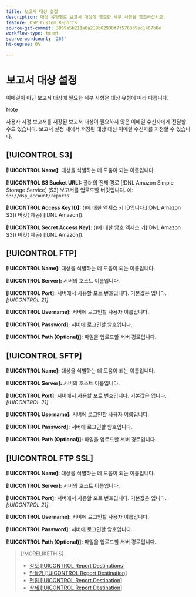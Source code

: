 ```yaml
---
title: 보고서 대상 설정
description: 대상 유형별로 보고서 대상에 필요한 세부 사항을 참조하십시오.
feature: DSP Custom Reports
source-git-commit: 3059a5b211a8a219b02930f7f5763d5ec1467b8e
workflow-type: tm+mt
source-wordcount: '265'
ht-degree: 0%

---
```


# 보고서 대상 설정

이메일이 아닌 보고서 대상에 필요한 세부 사항은 대상 유형에 따라 다릅니다.

>[!NOTE]
>
> 사용자 지정 보고서를 저장된 보고서 대상이 필요하지 않은 이메일 수신자에게 전달할 수도 있습니다. 보고서 설정 내에서 저장된 대상 대신 이메일 수신자를 지정할 수 있습니다.

## [!UICONTROL S3]

**[!UICONTROL Name]:** 대상을 식별하는 데 도움이 되는 이름입니다.

**[!UICONTROL S3 Bucket URL]:** 폴더의 전체 경로 [!DNL Amazon Simple Storage Service] (S3) 보고서를 업로드할 버킷입니다. 예: `s3://dsp_account/reports`

**[!UICONTROL Access Key ID]:** ()에 대한 액세스 키 ID입니다.[!DNL Amazon S3]) 버킷( 제공) [!DNL Amazon]).

**[!UICONTROL Secret Access Key]:** ()에 대한 암호 액세스 키[!DNL Amazon S3]) 버킷( 제공) [!DNL Amazon]).

## [!UICONTROL FTP]

**[!UICONTROL Name]:** 대상을 식별하는 데 도움이 되는 이름입니다.

**[!UICONTROL Server]:** 서버의 호스트 이름입니다.

**[!UICONTROL Port]:** 서버에서 사용할 포트 번호입니다. 기본값은 입니다. *[!UICONTROL 21]*.

**[!UICONTROL Username]:** 서버에 로그인할 사용자 이름입니다.

**[!UICONTROL Password]:** 서버에 로그인할 암호입니다.

**[!UICONTROL Path (Optional)]:** 파일을 업로드할 서버 경로입니다.

## [!UICONTROL SFTP]

**[!UICONTROL Name]:** 대상을 식별하는 데 도움이 되는 이름입니다.

**[!UICONTROL Server]:** 서버의 호스트 이름입니다.

**[!UICONTROL Port]:** 서버에서 사용할 포트 번호입니다. 기본값은 입니다. *[!UICONTROL 21]*.

**[!UICONTROL Username]:** 서버에 로그인할 사용자 이름입니다.

**[!UICONTROL Password]:** 서버에 로그인할 암호입니다.

**[!UICONTROL Path (Optional)]:** 파일을 업로드할 서버 경로입니다.

## [!UICONTROL FTP SSL]

**[!UICONTROL Name]:** 대상을 식별하는 데 도움이 되는 이름입니다.

**[!UICONTROL Server]:** 서버의 호스트 이름입니다.

**[!UICONTROL Port]:** 서버에서 사용할 포트 번호입니다. 기본값은 입니다. *[!UICONTROL 21]*.

**[!UICONTROL Username]:** 서버에 로그인할 사용자 이름입니다.

**[!UICONTROL Password]:** 서버에 로그인할 암호입니다.

**[!UICONTROL Path (Optional)]:** 파일을 업로드할 서버 경로입니다.

>[!MORELIKETHIS]
>
>* [정보 [!UICONTROL Report Destinations]](/help/dsp/reports/report-destinations/report-destination-about.md)
>* [만들기 [!UICONTROL Report Destination]](/help/dsp/reports/report-destinations/report-destination-create.md)
>* [편집 [!UICONTROL Report Destination]](/help/dsp/reports/report-destinations/report-destination-edit.md)
>* [삭제 [!UICONTROL Report Destination]](/help/dsp/reports/report-destinations/report-destination-delete.md)

